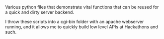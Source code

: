 Various python files that demonstrate vital functions that can be reused for a quick and dirty server backend.

I throw these scripts into a cgi-bin folder with an apache webserver running, and it allows me to quickly build low level APIs at Hackathons and such.
